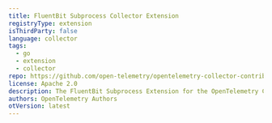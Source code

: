 ```yaml
---
title: FluentBit Subprocess Collector Extension
registryType: extension
isThirdParty: false
language: collector
tags:
  - go
  - extension
  - collector
repo: https://github.com/open-telemetry/opentelemetry-collector-contrib/tree/main/extension/fluentbitextension
license: Apache 2.0
description: The FluentBit Subprocess Extension for the OpenTelemetry Collector facilitates running a FluentBit subprocess of the collector.
authors: OpenTelemetry Authors
otVersion: latest
---
```

